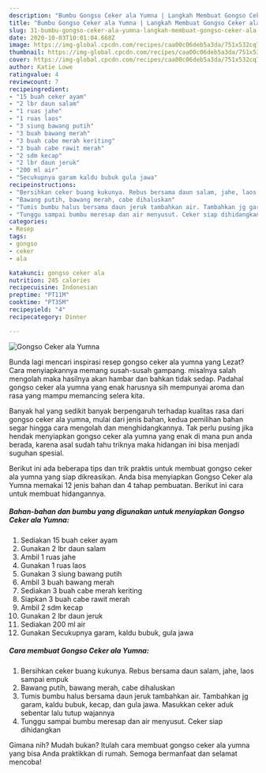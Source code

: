 ```yaml
---
description: "Bumbu Gongso Ceker ala Yumna | Langkah Membuat Gongso Ceker ala Yumna Yang Menggugah Selera"
title: "Bumbu Gongso Ceker ala Yumna | Langkah Membuat Gongso Ceker ala Yumna Yang Menggugah Selera"
slug: 31-bumbu-gongso-ceker-ala-yumna-langkah-membuat-gongso-ceker-ala-yumna-yang-menggugah-selera
date: 2020-10-03T10:01:04.668Z
image: https://img-global.cpcdn.com/recipes/caa00c06deb5a3da/751x532cq70/gongso-ceker-ala-yumna-foto-resep-utama.jpg
thumbnail: https://img-global.cpcdn.com/recipes/caa00c06deb5a3da/751x532cq70/gongso-ceker-ala-yumna-foto-resep-utama.jpg
cover: https://img-global.cpcdn.com/recipes/caa00c06deb5a3da/751x532cq70/gongso-ceker-ala-yumna-foto-resep-utama.jpg
author: Katie Lowe
ratingvalue: 4
reviewcount: 7
recipeingredient:
- "15 buah ceker ayam"
- "2 lbr daun salam"
- "1 ruas jahe"
- "1 ruas laos"
- "3 siung bawang putih"
- "3 buah bawang merah"
- "3 buah cabe merah keriting"
- "3 buah cabe rawit merah"
- "2 sdm kecap"
- "2 lbr daun jeruk"
- "200 ml air"
- "Secukupnya garam kaldu bubuk gula jawa"
recipeinstructions:
- "Bersihkan ceker buang kukunya. Rebus bersama daun salam, jahe, laos sampai empuk"
- "Bawang putih, bawang merah, cabe dihaluskan"
- "Tumis bumbu halus bersama daun jeruk tambahkan air. Tambahkan jg garam, kaldu bubuk, kecap, dan gula jawa. Masukkan ceker aduk sebentar lalu tutup wajannya"
- "Tunggu sampai bumbu meresap dan air menyusut. Ceker siap dihidangkan"
categories:
- Resep
tags:
- gongso
- ceker
- ala

katakunci: gongso ceker ala 
nutrition: 245 calories
recipecuisine: Indonesian
preptime: "PT11M"
cooktime: "PT35M"
recipeyield: "4"
recipecategory: Dinner

---
```



![Gongso Ceker ala Yumna](https://img-global.cpcdn.com/recipes/caa00c06deb5a3da/751x532cq70/gongso-ceker-ala-yumna-foto-resep-utama.jpg)

Bunda lagi mencari inspirasi resep gongso ceker ala yumna yang Lezat? Cara menyiapkannya memang susah-susah gampang. misalnya salah mengolah maka hasilnya akan hambar dan bahkan tidak sedap. Padahal gongso ceker ala yumna yang enak harusnya sih mempunyai aroma dan rasa yang mampu memancing selera kita.



Banyak hal yang sedikit banyak berpengaruh terhadap kualitas rasa dari gongso ceker ala yumna, mulai dari jenis bahan, kedua pemilihan bahan segar hingga cara mengolah dan menghidangkannya. Tak perlu pusing jika hendak menyiapkan gongso ceker ala yumna yang enak di mana pun anda berada, karena asal sudah tahu triknya maka hidangan ini bisa menjadi suguhan spesial.


Berikut ini ada beberapa tips dan trik praktis untuk membuat gongso ceker ala yumna yang siap dikreasikan. Anda bisa menyiapkan Gongso Ceker ala Yumna memakai 12 jenis bahan dan 4 tahap pembuatan. Berikut ini cara untuk membuat hidangannya.

<!--inarticleads1-->

##### Bahan-bahan dan bumbu yang digunakan untuk menyiapkan Gongso Ceker ala Yumna:

1. Sediakan 15 buah ceker ayam
1. Gunakan 2 lbr daun salam
1. Ambil 1 ruas jahe
1. Gunakan 1 ruas laos
1. Gunakan 3 siung bawang putih
1. Ambil 3 buah bawang merah
1. Sediakan 3 buah cabe merah keriting
1. Siapkan 3 buah cabe rawit merah
1. Ambil 2 sdm kecap
1. Gunakan 2 lbr daun jeruk
1. Sediakan 200 ml air
1. Gunakan Secukupnya garam, kaldu bubuk, gula jawa




<!--inarticleads2-->

##### Cara membuat Gongso Ceker ala Yumna:

1. Bersihkan ceker buang kukunya. Rebus bersama daun salam, jahe, laos sampai empuk
1. Bawang putih, bawang merah, cabe dihaluskan
1. Tumis bumbu halus bersama daun jeruk tambahkan air. Tambahkan jg garam, kaldu bubuk, kecap, dan gula jawa. Masukkan ceker aduk sebentar lalu tutup wajannya
1. Tunggu sampai bumbu meresap dan air menyusut. Ceker siap dihidangkan




Gimana nih? Mudah bukan? Itulah cara membuat gongso ceker ala yumna yang bisa Anda praktikkan di rumah. Semoga bermanfaat dan selamat mencoba!
